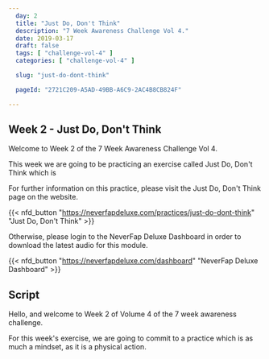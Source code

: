 ```yaml
---
  day: 2
  title: "Just Do, Don't Think"
  description: "7 Week Awareness Challenge Vol 4."
  date: 2019-03-17
  draft: false
  tags: [ "challenge-vol-4" ]
  categories: [ "challenge-vol-4" ]

  slug: "just-do-dont-think"

  pageId: "2721C209-A5AD-49BB-A6C9-2AC4B8CB824F"

---
```


## Week 2 - Just Do, Don't Think

Welcome to Week 2 of the 7 Week Awareness Challenge Vol 4.

This week we are going to be practicing an exercise called Just Do, Don't Think which is 


For further information on this practice, please visit the Just Do, Don't Think page on the website.


{{< nfd_button "https://neverfapdeluxe.com/practices/just-do-dont-think" "Just Do, Don't Think" >}}


Otherwise, please login to the NeverFap Deluxe Dashboard in order to download the latest audio for this module.


{{< nfd_button "https://neverfapdeluxe.com/dashboard" "NeverFap Deluxe Dashboard" >}}


## Script

Hello, and welcome to Week 2 of Volume 4 of the 7 week awareness challenge.

For this week's exercise, we are going to commit to a practice which is as much a mindset, as it is a physical action. 
